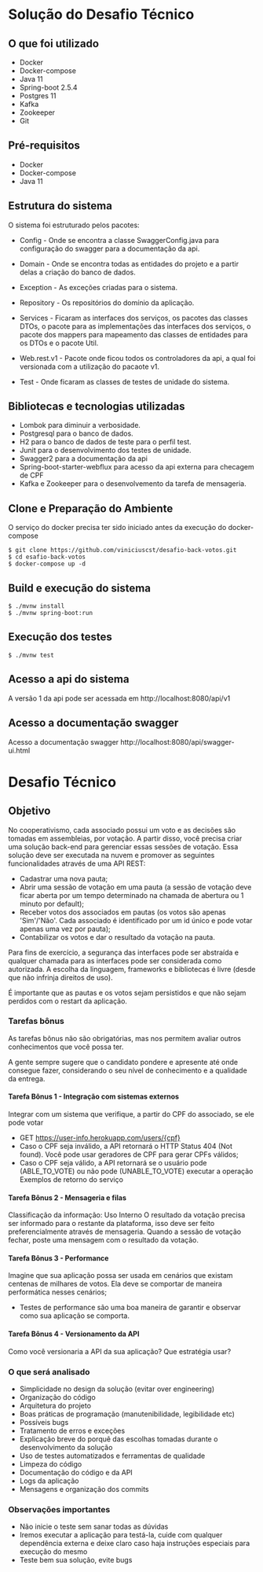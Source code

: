 # Solução do Desafio Técnico
## O que foi utilizado

- Docker
- Docker-compose
- Java 11
- Spring-boot 2.5.4
- Postgres 11
- Kafka
- Zookeeper
- Git

## Pré-requisitos
- Docker
- Docker-compose
- Java 11

## Estrutura do sistema
O sistema foi estruturado pelos pacotes:
- Config - Onde se encontra a classe SwaggerConfig.java para configuração do swagger para a documentação da api.

- Domain - Onde se encontra todas as entidades do projeto e a partir delas a criação do banco de dados.

- Exception - As exceções criadas para o sistema.

- Repository - Os repositórios do domínio da aplicação.

- Services - Ficaram as interfaces dos serviços, os pacotes das classes DTOs, o pacote para as implementações das interfaces dos serviços, o pacote  dos mappers para mapeamento das classes de entidades para os DTOs e o pacote Util.

- Web.rest.v1 - Pacote onde ficou todos os controladores da api, a qual foi versionada com a utilização do pacaote v1.

- Test - Onde ficaram as classes de testes de unidade do sistema.

## Bibliotecas e tecnologias utilizadas
- Lombok para diminuir a verbosidade.
- Postgresql para o banco de dados.
- H2 para o banco de dados de teste para o perfil test.
- Junit para o desenvolvimento dos testes de unidade.
- Swagger2 para a documentação da api
- Spring-boot-starter-webflux para acesso da api externa para checagem de CPF
- Kafka e Zookeeper para o desenvolvemento da tarefa de mensageria.

## Clone e Preparação do Ambiente
O serviço do docker precisa ter sido iniciado antes da execução do docker-compose

    $ git clone https://github.com/viniciuscst/desafio-back-votos.git
    $ cd esafio-back-votos
    $ docker-compose up -d

## Build e execução do sistema
    $ ./mvnw install
    $ ./mvnw spring-boot:run
## Execução dos testes
    $ ./mvnw test
## Acesso a api do sistema
A versão 1 da api pode ser acessada em http://localhost:8080/api/v1
## Acesso a documentação swagger
Acesso a documentação swagger http://localhost:8080/api/swagger-ui.html
# Desafio Técnico
## Objetivo
No cooperativismo, cada associado possui um voto e as decisões são tomadas em assembleias, por votação. A partir disso, você precisa criar uma solução back-end para gerenciar essas sessões de votação. Essa solução deve ser executada na nuvem e promover as seguintes funcionalidades através de uma API REST:
- Cadastrar uma nova pauta;
- Abrir uma sessão de votação em uma pauta (a sessão de votação deve ficar aberta por um tempo determinado na chamada de abertura ou 1 minuto por default);
- Receber votos dos associados em pautas (os votos são apenas 'Sim'/'Não'. Cada associado é identificado por um id único e pode votar apenas uma vez por pauta);
- Contabilizar os votos e dar o resultado da votação na pauta.

Para fins de exercício, a segurança das interfaces pode ser abstraída e qualquer chamada para as interfaces pode ser considerada como autorizada. A escolha da linguagem, frameworks e bibliotecas é livre (desde que não infrinja direitos de uso).

É importante que as pautas e os votos sejam persistidos e que não sejam perdidos com o restart da aplicação.

### Tarefas bônus
As tarefas bônus não são obrigatórias, mas nos permitem avaliar outros conhecimentos que você possa ter.

A gente sempre sugere que o candidato pondere e apresente até onde consegue fazer, considerando o seu
nível de conhecimento e a qualidade da entrega.
#### Tarefa Bônus 1 - Integração com sistemas externos
Integrar com um sistema que verifique, a partir do CPF do associado, se ele pode votar
- GET https://user-info.herokuapp.com/users/{cpf}
- Caso o CPF seja inválido, a API retornará o HTTP Status 404 (Not found). Você pode usar geradores de CPF para gerar CPFs válidos;
- Caso o CPF seja válido, a API retornará se o usuário pode (ABLE_TO_VOTE) ou não pode (UNABLE_TO_VOTE) executar a operação
Exemplos de retorno do serviço

#### Tarefa Bônus 2 - Mensageria e filas
Classificação da informação: Uso Interno
O resultado da votação precisa ser informado para o restante da plataforma, isso deve ser feito preferencialmente através de mensageria. Quando a sessão de votação fechar, poste uma mensagem com o resultado da votação.

#### Tarefa Bônus 3 - Performance
Imagine que sua aplicação possa ser usada em cenários que existam centenas de milhares de votos. Ela deve se comportar de maneira performática nesses cenários;
- Testes de performance são uma boa maneira de garantir e observar como sua aplicação se comporta.

#### Tarefa Bônus 4 - Versionamento da API
Como você versionaria a API da sua aplicação? Que estratégia usar?

### O que será analisado
- Simplicidade no design da solução (evitar over engineering)
- Organização do código
- Arquitetura do projeto
- Boas práticas de programação (manutenibilidade, legibilidade etc)
- Possíveis bugs
- Tratamento de erros e exceções
- Explicação breve do porquê das escolhas tomadas durante o desenvolvimento da solução
- Uso de testes automatizados e ferramentas de qualidade
- Limpeza do código
- Documentação do código e da API
- Logs da aplicação
- Mensagens e organização dos commits

### Observações importantes
- Não inicie o teste sem sanar todas as dúvidas
- Iremos executar a aplicação para testá-la, cuide com qualquer dependência externa e deixe claro caso haja instruções especiais para execução do mesmo
- Teste bem sua solução, evite bugs
